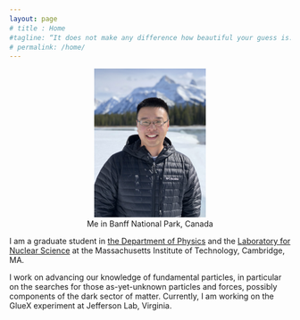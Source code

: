 ```yaml
---
layout: page
# title : Home
#tagline: “It does not make any difference how beautiful your guess is. It does not make any difference how smart you are, who made the guess, or what his name is – if it disagrees with experiment it is wrong. -- Richard Feynman”
# permalink: /home/
---
```


<!-- ![taweewat](/images/index_photo.jpg){:style="margin-right: auto;margin-left: auto;margin-top: 7px;margin-bottom: 7px;width: 100%"} -->


<!---
*__“It does not make any difference how beautiful your guess is. It does not make any difference how smart you are, who made the guess, or what his name is – if it disagrees with experiment it is wrong."__* -- *Richard Feynman*
-->

<figure><center>
  <img width="200" src="/pics/profile.JPG"/>
  <figcaption>Me in Banff National Park, Canada</figcaption>
</center></figure>


I am a graduate student in [the Department of Physics](http://web.mit.edu/physics/) and the [Laboratory for Nuclear Science](http://web.mit.edu/lns/index.html) at the Massachusetts Institute of Technology, Cambridge, MA.

I work on advancing our knowledge of fundamental particles,
in particular on the searches for those as-yet-unknown particles and forces, possibly components of the dark sector of matter. Currently, I am working on the GlueX experiment at Jefferson Lab, Virginia.


<!-- <figure><center>
  <img width="800" src="/images/boston_skyline.jpg"/>
  <figcaption>Boston skyline from MIT</figcaption>
</center></figure> -->
